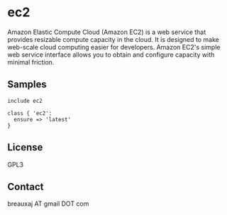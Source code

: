 ec2
===

Amazon Elastic Compute Cloud (Amazon EC2) is a web service that provides
resizable compute capacity in the cloud. It is designed to make web-scale cloud
computing easier for developers. Amazon EC2's simple web service interface
allows you to obtain and configure capacity with minimal friction.

Samples
-------
```
include ec2
```
```
class { 'ec2':
  ensure => 'latest'
}
```

License
-------
GPL3

Contact
-------
breauxaj AT gmail DOT com